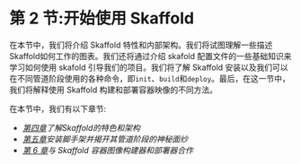 # 第 2 节:开始使用 Skaffold

在本节中，我们将介绍 Skaffold 特性和内部架构。我们将试图理解一些描述Skaffold如何工作的图表。我们还将通过介绍 skafold 配置文件的一些基础知识来学习如何使用 skafold 引导我们的项目。我们将了解 Skaffold 安装以及我们可以在不同管道阶段使用的各种命令，即`init`、`build`和`deploy`。最后，在这一节中，我们将解释使用 Skaffold 构建和部署容器映像的不同方法。

在本节中，我们有以下章节:

*   [*第四章*](04.html#_idTextAnchor044)*了解Skaffold的特色和架构*
*   [*第五章*](05.html#_idTextAnchor052)*安装脚手架并揭开其管道阶段的神秘面纱*
*   [*第 6 章*](06.html#_idTextAnchor074)*与 Skaffold 容器图像构建器和部署器合作*
